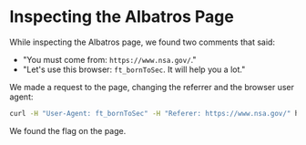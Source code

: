 # Inspecting the Albatros Page

While inspecting the Albatros page, we found two comments that said:
- "You must come from: `https://www.nsa.gov/`."
- "Let's use this browser: `ft_bornToSec`. It will help you a lot."

We made a request to the page, changing the referrer and the browser user agent:

```sh
curl -H "User-Agent: ft_bornToSec" -H "Referer: https://www.nsa.gov/" http://10.10.250.159/?page=b7e44c7a40c5f80139f0a50f3650fb2bd8d00b0d24667c4c2ca32c88e13b758f
```

We found the flag on the page.
